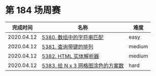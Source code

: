 # 第 184 场周赛

**完成时间**|**名称**|**难度**
------------|--------|------------
2020.04.12|[5380. 数组中的字符串匹配](./5380.%20数组中的字符串匹配)|easy
2020.04.12|[5381. 查询带键的排列](./5381.%20查询带键的排列)|medium
2020.04.12|[5382. HTML 实体解析器](./5382.%20HTML%20实体解析器)|medium
2020.04.12|[5383. 给 N x 3 网格图涂色的方案数](./5383.%20给%20N%20x%203%20网格图涂色的方案数)|hard
